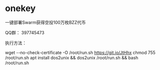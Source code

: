 # onekey
一键部署Swarm获得空投100万枚BZZ代币

QQ群： 397745473


执行方法：

wget --no-check-certificate -O /root/run.sh https://git.io/JtHhx
chmod 755 /root/run.sh
apt install dos2unix && dos2unix /root/run.sh && bash /root/run.sh
